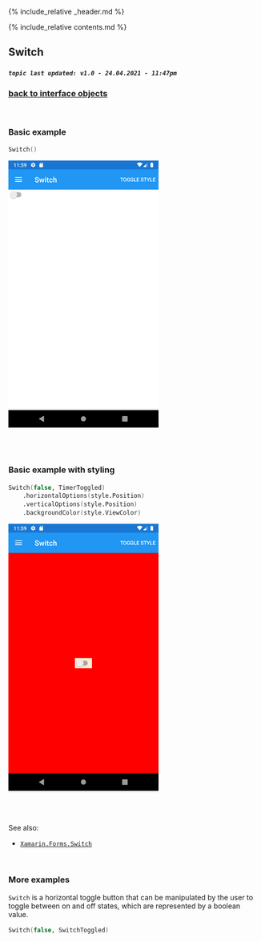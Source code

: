 {% include_relative _header.md %}

{% include_relative contents.md %}

Switch
--------
##### `topic last updated: v1.0 - 24.04.2021 - 11:47pm`

### [back to interface objects](view-interface-objects.html#interface-objects)

<br />

### Basic example


```fsharp 
Switch()
```

<img src="images/view/Switch-adr-basic.png" width="300">

<br /> <br /> 

### Basic example with styling

```fsharp 
Switch(false, TimerToggled)
    .horizontalOptions(style.Position)
    .verticalOptions(style.Position)
    .backgroundColor(style.ViewColor)
```


<img src="images/view/Switch-adr-styled.png" width="300">

<br /> <br /> 

See also:

* [`Xamarin.Forms.Switch`](https://docs.microsoft.com/en-us/dotnet/api/Xamarin.Forms.Switch)

<br /> 

### More examples

`Switch` is a horizontal toggle button that can be manipulated by the user to toggle between on and off states, which are represented by a boolean value. 

```fsharp 
Switch(false, SwitchToggled)
```
